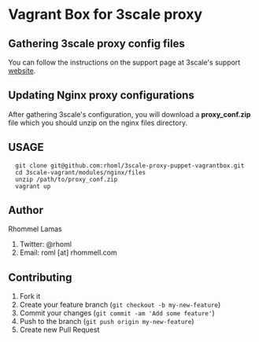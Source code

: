 Vagrant Box for 3scale proxy
============================

## Gathering 3scale proxy config files

You can follow the instructions on the support page at 3scale's support [website](https://support.3scale.net/howtos/api-configuration/nginx-proxy).
## Updating Nginx proxy configurations

After gathering 3scale's configuration, you will download a **proxy_conf.zip** file which you should unzip on the nginx files directory.

## USAGE

````
  git clone git@github.com:rhoml/3scale-proxy-puppet-vagrantbox.git
  cd 3scale-vagrant/modules/nginx/files
  unzip /path/to/proxy_conf.zip
  vagrant up
````

## Author

Rhommel Lamas
1. Twitter: @rhoml
2. Email: roml [at] rhommell.com

## Contributing

1. Fork it
2. Create your feature branch (`git checkout -b my-new-feature`)
3. Commit your changes (`git commit -am 'Add some feature'`)
4. Push to the branch (`git push origin my-new-feature`)
5. Create new Pull Request
